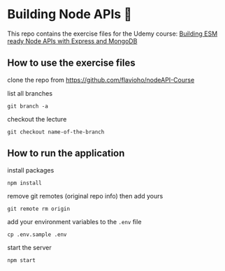 # Building Node APIs :metal:

This repo contains the exercise files for the Udemy course: 
[Building ESM ready Node APIs with Express and MongoDB](http://bit.ly/2tI67hj)

## How to use the exercise files

clone the repo from https://github.com/flavioho/nodeAPI-Course

list all branches
```
git branch -a
```

checkout the lecture
```
git checkout name-of-the-branch
```

## How to run the application

install packages
```
npm install
```

remove git remotes (original repo info) then add yours
```
git remote rm origin
```

add your environment variables to the `.env` file
```
cp .env.sample .env
```

start the server
```
npm start
```